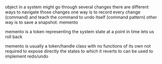 object in a system might go through several changes
there are different ways to navigate those changes
one way is to record every change (command) and teach the command to undo itself (command pattern)
other way is to save a snapshot: memento

memento is a token representing the system state at a point in time
lets us roll back

memento is usually a token/handle class with no functions of its own
not required to expose directly the states to which it reverts to 
can be used to implement redo/undo 